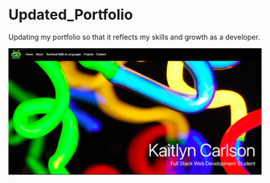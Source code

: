 # Updated_Portfolio

Updating my portfolio so that it reflects my skills and growth as a developer.

![Portfolio Landing Page](ProjectIMGs/Portfolio-Landing.png "Project Landing Page")
